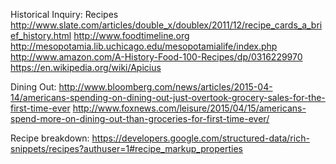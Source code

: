 Historical Inquiry: Recipes
http://www.slate.com/articles/double_x/doublex/2011/12/recipe_cards_a_brief_history.html
http://www.foodtimeline.org
http://mesopotamia.lib.uchicago.edu/mesopotamialife/index.php
http://www.amazon.com/A-History-Food-100-Recipes/dp/0316229970
https://en.wikipedia.org/wiki/Apicius

Dining Out:
http://www.bloomberg.com/news/articles/2015-04-14/americans-spending-on-dining-out-just-overtook-grocery-sales-for-the-first-time-ever
http://www.foxnews.com/leisure/2015/04/15/americans-spend-more-on-dining-out-than-groceries-for-first-time-ever/

Recipe breakdown:
https://developers.google.com/structured-data/rich-snippets/recipes?authuser=1#recipe_markup_properties
